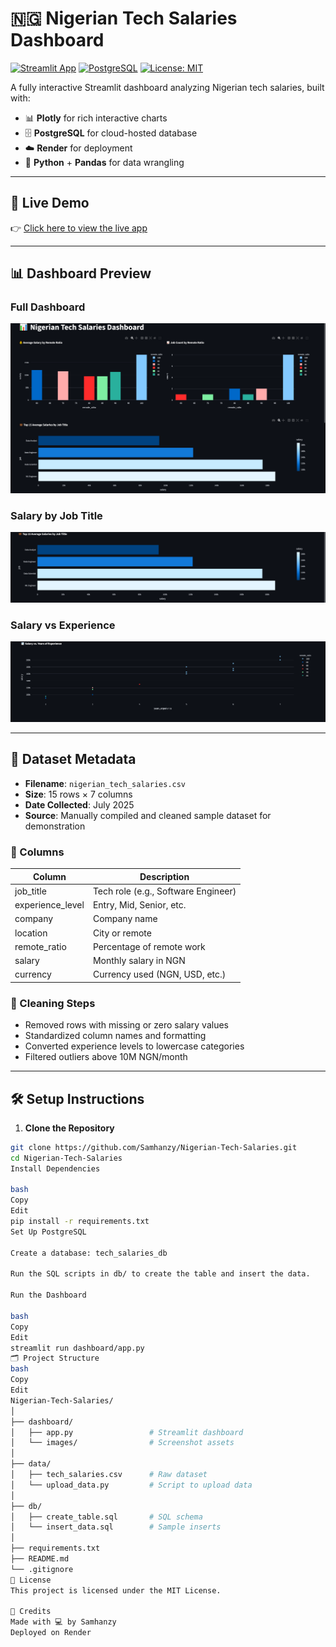 # 🇳🇬 Nigerian Tech Salaries Dashboard

[![Streamlit App](https://img.shields.io/badge/View%20Live-Dashboard-00c853?logo=streamlit&logoColor=white&style=for-the-badge)](https://nigerian-tech-salaries.onrender.com)
[![PostgreSQL](https://img.shields.io/badge/PostgreSQL-Connected-336791?logo=postgresql&logoColor=white&style=for-the-badge)](https://render.com)
[![License: MIT](https://img.shields.io/badge/License-MIT-blue.svg?style=for-the-badge)](LICENSE)

A fully interactive Streamlit dashboard analyzing Nigerian tech salaries, built with:
- 📊 **Plotly** for rich interactive charts  
- 🗄️ **PostgreSQL** for cloud-hosted database  
- ☁️ **Render** for deployment  
- 🐍 **Python** + **Pandas** for data wrangling

---

## 🔗 Live Demo

👉 [Click here to view the live app](https://nigerian-tech-salaries.onrender.com)

---

## 📊 Dashboard Preview

### Full Dashboard
![Full Dashboard](dashboard/images/full_dashboard.png)

### Salary by Job Title
![Salary by Job Title](dashboard/images/salary_by_title.png)

### Salary vs Experience
![Salary vs Experience](dashboard/images/salary_versus_experience.png)


---

## 📁 Dataset Metadata

- **Filename**: `nigerian_tech_salaries.csv`
- **Size**: 15 rows × 7 columns  
- **Date Collected**: July 2025  
- **Source**: Manually compiled and cleaned sample dataset for demonstration

### 📐 Columns

| Column             | Description                          |
|--------------------|--------------------------------------|
| job_title          | Tech role (e.g., Software Engineer)  |
| experience_level   | Entry, Mid, Senior, etc.             |
| company            | Company name                         |
| location           | City or remote                       |
| remote_ratio       | Percentage of remote work            |
| salary             | Monthly salary in NGN                |
| currency           | Currency used (NGN, USD, etc.)       |

### 🧹 Cleaning Steps

- Removed rows with missing or zero salary values  
- Standardized column names and formatting  
- Converted experience levels to lowercase categories  
- Filtered outliers above 10M NGN/month  

---

## 🛠️ Setup Instructions

1. **Clone the Repository**

```bash
git clone https://github.com/Samhanzy/Nigerian-Tech-Salaries.git
cd Nigerian-Tech-Salaries
Install Dependencies

bash
Copy
Edit
pip install -r requirements.txt
Set Up PostgreSQL

Create a database: tech_salaries_db

Run the SQL scripts in db/ to create the table and insert the data.

Run the Dashboard

bash
Copy
Edit
streamlit run dashboard/app.py
🗂️ Project Structure
bash
Copy
Edit
Nigerian-Tech-Salaries/
│
├── dashboard/
│   ├── app.py                 # Streamlit dashboard
│   └── images/                # Screenshot assets
│
├── data/
│   ├── tech_salaries.csv      # Raw dataset
│   └── upload_data.py         # Script to upload data
│
├── db/
│   ├── create_table.sql       # SQL schema
│   └── insert_data.sql        # Sample inserts
│
├── requirements.txt
├── README.md
└── .gitignore
📄 License
This project is licensed under the MIT License.

🙌 Credits
Made with 💻 by Samhanzy
Deployed on Render
